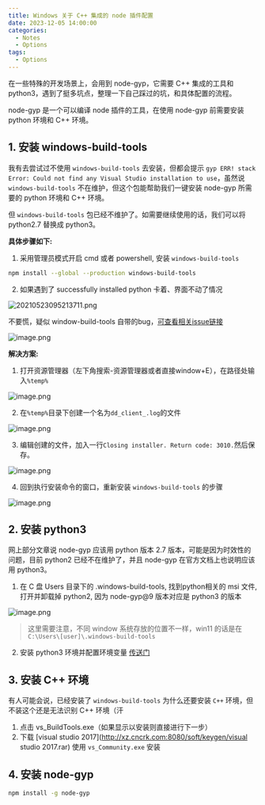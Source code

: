 ```yaml
---
title: Windows 关于 C++ 集成的 node 插件配置
date: 2023-12-05 14:00:00
categories:
  - Notes
  - Options
tags:
  - Options
---
```


在一些特殊的开发场景上，会用到 node-gyp，它需要 C++ 集成的工具和 python3，遇到了挺多坑点，整理一下自己踩过的坑，和具体配置的流程。

node-gyp 是一个可以编译 node 插件的工具，在使用 node-gyp 前需要安装 python 环境和 C++ 环境。

<!-- more -->

## 1. 安装 **windows-build-tools**

我有去尝试过不使用 `windows-build-tools` 去安装，但都会提示 `gyp ERR! stack Error: Could not find any Visual Studio installation to use`，虽然说 `windows-build-tools` 不在维护，但这个包能帮助我们一键安装 node-gyp 所需要的 python 环境和 C++ 环境。

但 `windows-build-tools` 包已经不维护了。如需要继续使用的话，我们可以将 python2.7 替换成 python3。

**具体步骤如下:**

1. 采用管理员模式开启 cmd 或者 powershell, 安装 `windows-build-tools`

```sh
npm install --global --production windows-build-tools
```

2. 如果遇到了 successfully installed python 卡着、界面不动了情况

![20210523095213711.png](https://pic.imgdb.cn/item/656ef3cec458853aef8b30fe.webp)

不要慌，疑似 window-build-tools 自带的bug，[可查看相关issue链接](https://link.juejin.cn/?target=https%3A%2F%2Fgithub.com%2Ffelixrieseberg%2Fwindows-build-tools%2Fissues%2F244)

![image.png](https://pic.imgdb.cn/item/656ef3dfc458853aef8b684e.webp)

**解决方案:**

1. 打开资源管理器（左下角搜索-资源管理器或者直接window+E），在路径处输入`%temp%`

![image.png](https://pic.imgdb.cn/item/656ef3e6c458853aef8b7f01.webp)

2. 在`%temp%`目录下创建一个名为`dd_client_.log`的文件

![image.png](https://pic.imgdb.cn/item/656ef3edc458853aef8b9405.webp)

3. 编辑创建的文件，加入一行`Closing installer. Return code: 3010.`然后保存。

![image.png](https://pic.imgdb.cn/item/656ef3f4c458853aef8baa95.webp)

4. 回到执行安装命令的窗口，重新安装 `windows-build-tools` 的步骤

![image.png](https://pic.imgdb.cn/item/656ef3fcc458853aef8bc9e0.webp)

## 2. 安装 **python3**

网上部分文章说 node-gyp 应该用 python 版本 2.7 版本，可能是因为时效性的问题，目前 python2 已经不在维护了，并且 node-gyp 在官方文档上也说明应该用 python3。

1. 在 C 盘 Users 目录下的 .windows-build-tools, 找到python相关的 msi 文件, 打开并卸载掉 python2, 因为 node-gyp@9 版本对应是 python3 的版本

![image.png](https://pic.imgdb.cn/item/656ef403c458853aef8bdd53.webp)

> 这里需要注意，不同 window 系统存放的位置不一样，win11 的话是在 `C:\Users\[user]\.windows-build-tools`

2. 安装 python3 环境并配置环境变量 [传送门](https://link.juejin.cn/?target=https%3A%2F%2Fwww.python.org%2F)

## 3. 安装 **C++ 环境**

有人可能会说，已经安装了 `windows-build-tools` 为什么还要安装 `C++` 环境，但不装这个还是无法识别 C++ 环境（汗

1. 点击 vs_BuildTools.exe（如果显示以安装则直接进行下一步）
2. 下载 [visual studio 2017](http://xz.cncrk.com:8080/soft/keygen/visual studio 2017.rar) 使用 `vs_Community.exe` 安装

## 4. 安装 **node-gyp**

```sh
npm install -g node-gyp
```

